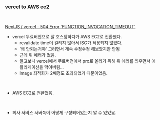 ### vercel to AWS ec2

<br>

[NextJS / vercel - 504 Error 'FUNCTION_INVOCATION_TIMEOUT'](https://stackoverflow.com/questions/68771480/nextjs-vercel-504-error-function-invocation-timeout)

- vercel 무료버전으로 잘 호스팅하다가 AWS EC2로 전환했다.
  - revalidate time이 걸리지 않아서 ISG가 적용되지 않았다.
  - '왜 안되는거야' 그러면서 계속 수정수정 해보았지만 안됨
  - 근데 위 에러가 떴음.
  - 알고보니 vercel에서 무료버전에서 pro로 올리기 위해 위 에러를 띄우면서 애플리케이션을 막아버림...
  - Image 최적화가 2배정도 초과되었기 때문이었음.

<br>

- AWS EC2로 전환했음.

<br>

- 회사 서비스 서버쪽이 어떻게 구성되어있는지 알 수 있었음.
